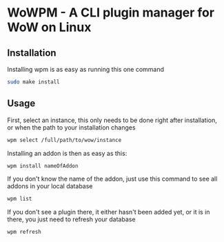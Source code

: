 # WoWPM - A CLI plugin manager for WoW on Linux

## Installation
Installing wpm is as easy as running this one command
```bash
sudo make install
```

## Usage
First, select an instance, this only needs to be done right after installation, or when the path to your installation changes
```bash
wpm select /full/path/to/wow/instance
```

Installing an addon is then as easy as this:
```bash
wpm install nameOfAddon
```

If you don't know the name of the addon, just use this command to see all addons in your local database
```bash
wpm list
```

If you don't see a plugin there, it either hasn't been added yet, or it is in there, you just need to refresh your database
```bash
wpm refresh
```
